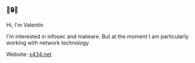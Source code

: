 <!--
Valentin Binotto
@valentinbinotto
v434.org
-->
### 🙏🔒🍣

Hi, I'm Valentin 

I'm interested in infosec and malware. But at the moment I am particularly working with network technology

Website: [v434.net](https://v434.net)
